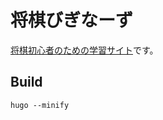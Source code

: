 # 将棋びぎなーず
[将棋初心者のための学習サイト](https://marmooo.github.io/shogi-beginners/)です。

## Build
```
hugo --minify
```

